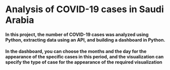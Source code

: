 # Analysis of COVID-19 cases in Saudi Arabia
####  In this project, the number of COVID-19 cases was analyzed using Python, extracting data using an API, and building a dashboard in Python.

#### In the dashboard, you can choose the months and the day for the appearance of the specific cases in this period, and the visualization can specify the type of case for the appearance of the required visualization



